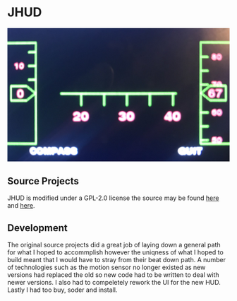 # JHUD
![A photo of the view from JHUD](view.jpg)

## Source Projects
JHUD is modified under a GPL-2.0 license the source may be found [here](https://github.com/peterh/pyobd) and [here](https://courses.ece.cornell.edu/ece5990/ECE5990_Spring16_FinalProjects/wjv29_xz245/index.html).

## Development
The original source projects did a great job of laying down a general path for what I hoped to accommplish however the uniqness of what I hoped to build meant that I would have to stray from their beat down path. A number of technologies such as the motion sensor no longer existed as new versions had replaced the old so new code had to be written to deal with newer versions. I also had to compeletely rework the UI for the new HUD. Lastly I had too buy, soder and install.
